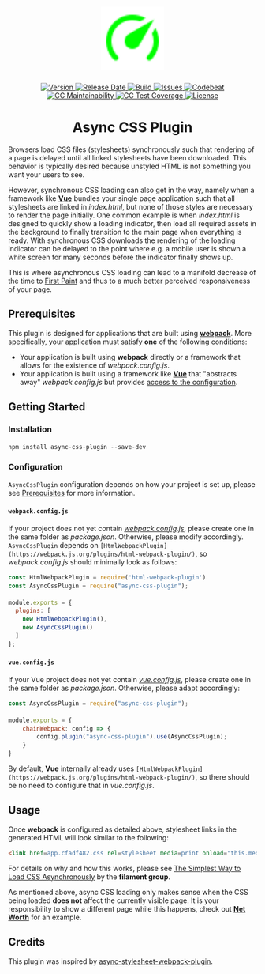 <h1 align="center">
  <img width="128" src="https://raw.githubusercontent.com/andreashuber69/async-css-plugin/master/doc/icon.svg?sanitize=true">
</h1>
<p align="center">
  <a href="https://github.com/andreashuber69/async-css-plugin/releases/latest">
    <img src="https://img.shields.io/github/release/andreashuber69/async-css-plugin.svg" alt="Version">
  </a>
  <a href="https://github.com/andreashuber69/async-css-plugin/releases/latest">
    <img src="https://img.shields.io/github/release-date/andreashuber69/async-css-plugin.svg" alt="Release Date">
  </a>
  <a href="https://travis-ci.com/andreashuber69/async-css-plugin">
    <img src="https://travis-ci.com/andreashuber69/async-css-plugin.svg?branch=develop" alt="Build">
  </a>
  <a href="https://github.com/andreashuber69/async-css-plugin/issues">
    <img src="https://img.shields.io/github/issues-raw/andreashuber69/async-css-plugin.svg" alt="Issues">
  </a>
  <a href="https://codebeat.co/projects/github-com-andreashuber69-async-css-plugin-develop">
    <img src="https://codebeat.co/badges/8c3c1b09-c029-483a-a812-72e3d9583306" alt="Codebeat">
  </a>
  <a href="https://codeclimate.com/github/andreashuber69/async-css-plugin/maintainability">
    <img src="https://api.codeclimate.com/v1/badges/b071b5fbd1aaf7aafbd6/maintainability" alt="CC Maintainability">
  </a>
  <a href="https://codeclimate.com/github/andreashuber69/async-css-plugin/test_coverage">
    <img src="https://api.codeclimate.com/v1/badges/b071b5fbd1aaf7aafbd6/test_coverage" alt="CC Test Coverage">
  </a>
  <a href="https://github.com/andreashuber69/async-css-plugin/blob/master/LICENSE">
    <img src="https://img.shields.io/github/license/andreashuber69/async-css-plugin.svg" alt="License">
  </a>
</p>

<h1 align="center">Async CSS Plugin</h1>

Browsers load CSS files (stylesheets) synchronously such that rendering of a page is delayed until all linked
stylesheets have been downloaded. This behavior is typically desired because unstyled HTML is not something you want
your users to see.

However, synchronous CSS loading can also get in the way, namely when a framework like **[Vue](https://vuejs.org)**
bundles your single page application such that all stylesheets are linked in *index.html*, but none of those styles are
necessary to render the page initially. One common example is when *index.html* is designed to quickly show a loading
indicator, then load all required assets in the background to finally transition to the main page when everything is
ready. With synchronous CSS downloads the rendering of the loading indicator can be delayed to the point where e.g. a
mobile user is shown a white screen for many seconds before the indicator finally shows up.

This is where asynchronous CSS loading can lead to a manifold decrease of the time to
[First Paint](https://stackoverflow.com/questions/42209419/time-to-first-paint-vs-first-meaningful-paint) and thus to a
much better perceived responsiveness of your page.

## Prerequisites

This plugin is designed for applications that are built using **[webpack](https://webpack.js.org/)**. More specifically,
your application must satisfy **one** of the following conditions:

- Your application is built using **webpack** directly or a framework that allows for the existence of
  *webpack.config.js*.
- Your application is built using a framework like **[Vue](https://vuejs.org)** that "abstracts away"
  *webpack.config.js* but provides
  [access to the configuration](https://cli.vuejs.org/guide/webpack.html#chaining-advanced).

## Getting Started

### Installation

`npm install async-css-plugin --save-dev`

### Configuration

`AsyncCssPlugin` configuration depends on how your project is set up, please see [Prerequisites](#Prerequisites) for
more information.

#### `webpack.config.js`

If your project does not yet contain *[webpack.config.js](https://webpack.js.org/configuration/)*, please create one in
the same folder as *package.json*. Otherwise, please modify accordingly. `AsyncCssPlugin` depends on
`[HtmlWebpackPlugin](https://webpack.js.org/plugins/html-webpack-plugin/)`, so *webpack.config.js* should minimally look
as follows:

``` js
const HtmlWebpackPlugin = require('html-webpack-plugin')
const AsyncCssPlugin = require("async-css-plugin");

module.exports = {
  plugins: [
    new HtmlWebpackPlugin(),
    new AsyncCssPlugin()
  ]
};
```

#### `vue.config.js`

If your Vue project does not yet contain *[vue.config.js](https://cli.vuejs.org/config/)*, please create one in the same
folder as *package.json*. Otherwise, please adapt accordingly:

``` js
const AsyncCssPlugin = require("async-css-plugin");

module.exports = {
    chainWebpack: config => {
        config.plugin("async-css-plugin").use(AsyncCssPlugin);
    }
}
```

By default, **Vue** internally already uses `[HtmlWebpackPlugin](https://webpack.js.org/plugins/html-webpack-plugin/)`, so
there should be no need to configure that in *vue.config.js*.

## Usage

Once **webpack** is configured as detailed above, stylesheet links in the generated HTML will look similar to the
following:

``` html
<link href=app.cfadf482.css rel=stylesheet media=print onload="this.media='all'">
```

For details on why and how this works, please see
[The Simplest Way to Load CSS Asynchronously](https://www.filamentgroup.com/lab/load-css-simpler/) by the
**filament group**.

As mentioned above, async CSS loading only makes sense when the CSS being loaded **does not** affect the currently
visible page. It is your responsibility to show a different page while this happens, check out
**[Net Worth](https://andreashuber69.github.io/net-worth)** for an example.

## Credits

This plugin was inspired by
[async-stylesheet-webpack-plugin](https://github.com/devpreview/async-stylesheet-webpack-plugin).
